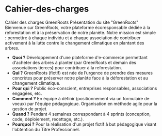 # Cahier-des-charges
Cahier des charges GreenRoots
Présentation du site "GreenRoots"
Bienvenue sur GreenRoots, votre plateforme écoresponsable dédiée à la reforestation et à la préservation de notre planète. Notre mission est simple : permettre à chaque individu et à chaque association de contribuer activement à la lutte contre le changement climatique en plantant des arbres.

- **Quoi ?** Développement d'une plateforme d'e-commerce permettant d'acheter des arbres à planter (par GreenRoots et demain des associations tierces) pour contribuer à la reforestation.
- **Qui ?** GreenRoots (fictif) est née de l’urgence de prendre des mesures concrètes pour préserver notre planète face à la déforestation et au changement climatique.
- **Pour qui ?** Public éco-conscient, entreprises responsables, associations engagées, etc.
- **Comment ?** En équipe à définir (positionnement via un formulaire de voeux) par l'équipe pédagogique. Organisation en méthode agile pour la gestion de projet.
- **Quand ?** Pendant 4 semaines correspondant à 4 sprints (conception, code, déploiement, recettage, etc.).
- **Pourquoi ?** Pour la réalisation d'un projet fictif à but pédagogique visant l'obtention du Titre Professionnel.
